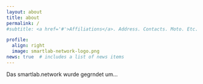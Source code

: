 ```yaml
---
layout: about
title: about
permalink: /
#subtitle: <a href='#'>Affiliations</a>. Address. Contacts. Moto. Etc.

profile:
  align: right
  image: smartlab-network-logo.png
news: true  # includes a list of news items
---
```


Das smartlab.network wurde gegrndet um...
